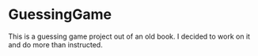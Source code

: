 # GuessingGame
This is a guessing game project out of an old book. I decided to work on it and do more than instructed.
